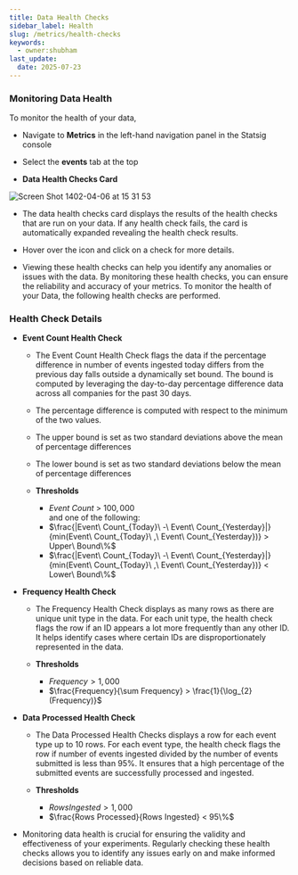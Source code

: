 ```yaml
---
title: Data Health Checks
sidebar_label: Health
slug: /metrics/health-checks
keywords:
  - owner:shubham
last_update:
  date: 2025-07-23
---
```


### Monitoring Data Health

To monitor the health of your data,

- Navigate to **Metrics** in the left-hand navigation panel in the Statsig console
- Select the **events** tab at the top

- **Data Health Checks Card**

![Screen Shot 1402-04-06 at 15 31 53](https://github.com/statsig-io/docs/assets/133702265/07997263-9840-4e09-ae2f-e709e852df71)

- The data health checks card displays the results of the health checks that are run on your data. If any health check fails, the card is automatically expanded revealing the health check results.
- Hover over the icon and click on a check for more details.

- Viewing these health checks can help you identify any anomalies or issues with the data. By monitoring these health checks, you can ensure the reliability and accuracy of your metrics. To monitor the health of your Data, the following health checks are performed.

### Health Check Details

- **Event Count Health Check**

  - The Event Count Health Check flags the data if the percentage difference in number of events ingested today differs from the previous day falls outside a dynamically set bound.
    The bound is computed by leveraging the day-to-day percentage difference data across all companies for the past 30 days.

  - The percentage difference is computed with respect to the minimum of the two values.

  - The upper bound is set as two standard deviations above the mean of percentage differences
  - The lower bound is set as two standard deviations below the mean of percentage differences

  - **Thresholds**

    - $Event\ Count\ >\ 100,000$  
      and one of the following:
    - $\frac{|Event\ Count_{Today}\ -\ Event\ Count_{Yesterday}|}{min(Event\ Count_{Today}\ ,\ Event\ Count_{Yesterday})} > Upper\ Bound\%$
    - $\frac{|Event\ Count_{Today}\ -\ Event\ Count_{Yesterday}|}{min(Event\ Count_{Today}\ ,\ Event\ Count_{Yesterday})} < Lower\ Bound\%$

- **Frequency Health Check**

  - The Frequency Health Check displays as many rows as there are unique unit type in the data. For each unit type, the health check flags the row if an ID appears a lot more frequently than any other ID. It helps identify cases where certain IDs are disproportionately represented in the data.

  - **Thresholds**

    - $Frequency > 1,000$
    - $\frac{Frequency}{\sum Frequency} > \frac{1}{\log_{2}(Frequency)}$

- **Data Processed Health Check**

  - The Data Processed Health Checks displays a row for each event type up to 10 rows. For each event type, the health check flags the row if number of events ingested divided by the number of events submitted is less than 95%. It ensures that a high percentage of the submitted events are successfully processed and ingested.

  - **Thresholds**

    - $Rows Ingested > 1,000$
    - $\frac{Rows Processed}{Rows Ingested} < 95\%$

- Monitoring data health is crucial for ensuring the validity and effectiveness of your experiments. Regularly checking these health checks allows you to identify any issues early on and make informed decisions based on reliable data.

